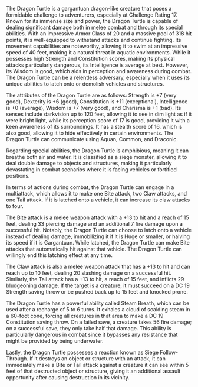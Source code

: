 The Dragon Turtle is a gargantuan dragon-like creature that poses a formidable challenge to adventurers, especially at Challenge Rating 17. Known for its immense size and power, the Dragon Turtle is capable of dealing significant damage both in melee combat and through its special abilities. With an impressive Armor Class of 20 and a massive pool of 318 hit points, it is well-equipped to withstand attacks and continue fighting. Its movement capabilities are noteworthy, allowing it to swim at an impressive speed of 40 feet, making it a natural threat in aquatic environments. While it possesses high Strength and Constitution scores, making its physical attacks particularly dangerous, its Intelligence is average at best. However, its Wisdom is good, which aids in perception and awareness during combat. The Dragon Turtle can be a relentless adversary, especially when it uses its unique abilities to latch onto or demolish vehicles and structures.

The attributes of the Dragon Turtle are as follows: Strength is +7 (very good), Dexterity is +6 (good), Constitution is +11 (exceptional), Intelligence is +0 (average), Wisdom is +7 (very good), and Charisma is +1 (bad). Its senses include darkvision up to 120 feet, allowing it to see in dim light as if it were bright light, while its perception score of 17 is good, providing it with a keen awareness of its surroundings. It has a stealth score of 16, which is also good, allowing it to hide effectively in certain environments. The Dragon Turtle can communicate using Aquan, Common, and Draconic.

Regarding special abilities, the Dragon Turtle is amphibious, meaning it can breathe both air and water. It is classified as a siege monster, allowing it to deal double damage to objects and structures, making it particularly devastating in combat scenarios where it is facing vehicles or fortified positions.

In terms of actions during combat, the Dragon Turtle can engage in a multiattack, which allows it to make one Bite attack, two Claw attacks, and one Tail attack. If it is latched onto a vehicle, it can increase its claw attacks to four. 

The Bite attack is a melee weapon attack with a +13 to hit and a reach of 15 feet, dealing 33 piercing damage and an additional 7 fire damage upon a successful hit. Notably, the Dragon Turtle can choose to latch onto a vehicle instead of dealing damage, immobilizing it if it is Huge or smaller, or halving its speed if it is Gargantuan. While latched, the Dragon Turtle can make Bite attacks that automatically hit against that vehicle. The Dragon Turtle can willingly end this latching effect at any time.

The Claw attack is also a melee weapon attack that has a +13 to hit and can reach up to 10 feet, dealing 20 slashing damage on a successful hit. Similarly, the Tail attack has a +13 to hit, a reach of 15 feet, and inflicts 29 bludgeoning damage. If the target is a creature, it must succeed on a DC 19 Strength saving throw or be pushed back up to 15 feet and knocked prone.

The Dragon Turtle has a powerful ability called Steam Breath, which can be used after a recharge of 5 to 6 turns. It exhales a cloud of scalding steam in a 60-foot cone, forcing all creatures in that area to make a DC 19 Constitution saving throw. On a failed save, a creature takes 56 fire damage; on a successful save, they only take half that damage. This ability is particularly dangerous in combat since it bypasses any resistance that might be provided by being underwater.

Lastly, the Dragon Turtle possesses a reaction known as Siege Follow-Through. If it destroys an object or structure with an attack, it can immediately make a Bite or Tail attack against a creature it can see within 5 feet of that destructed object or structure, giving it an additional assault opportunity after causing destruction in its vicinity.